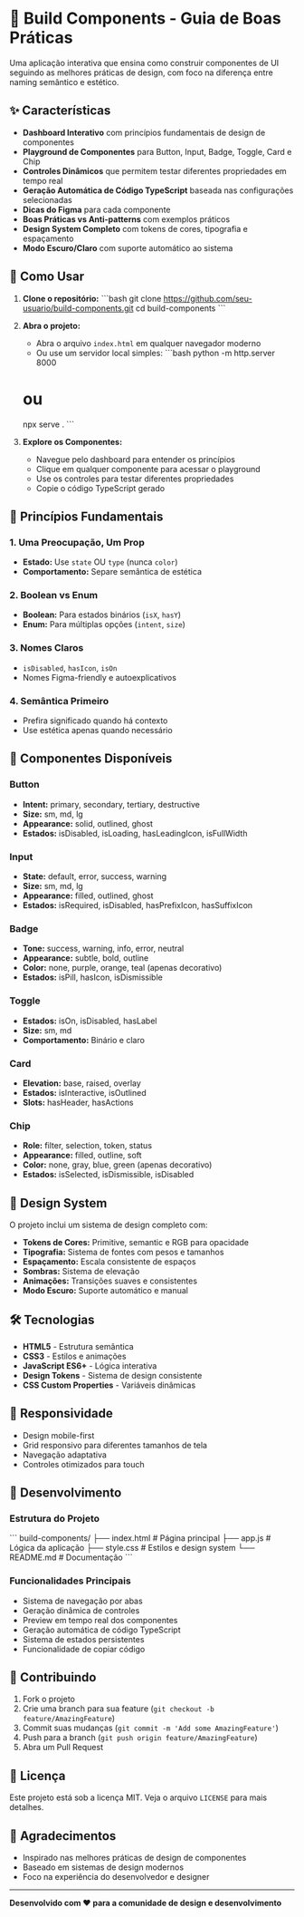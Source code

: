 # 🎨 Build Components - Guia de Boas Práticas

Uma aplicação interativa que ensina como construir componentes de UI seguindo as melhores práticas de design, com foco na diferença entre naming semântico e estético.

## ✨ Características

- **Dashboard Interativo** com princípios fundamentais de design de componentes
- **Playground de Componentes** para Button, Input, Badge, Toggle, Card e Chip
- **Controles Dinâmicos** que permitem testar diferentes propriedades em tempo real
- **Geração Automática de Código TypeScript** baseada nas configurações selecionadas
- **Dicas do Figma** para cada componente
- **Boas Práticas vs Anti-patterns** com exemplos práticos
- **Design System Completo** com tokens de cores, tipografia e espaçamento
- **Modo Escuro/Claro** com suporte automático ao sistema

## 🚀 Como Usar

1. **Clone o repositório:**
   \`\`\`bash
   git clone https://github.com/seu-usuario/build-components.git
   cd build-components
   \`\`\`

2. **Abra o projeto:**
   - Abra o arquivo `index.html` em qualquer navegador moderno
   - Ou use um servidor local simples:
   \`\`\`bash
   python -m http.server 8000
   # ou
   npx serve .
   \`\`\`

3. **Explore os Componentes:**
   - Navegue pelo dashboard para entender os princípios
   - Clique em qualquer componente para acessar o playground
   - Use os controles para testar diferentes propriedades
   - Copie o código TypeScript gerado

## 🎯 Princípios Fundamentais

### 1. Uma Preocupação, Um Prop
- **Estado:** Use `state` OU `type` (nunca `color`)
- **Comportamento:** Separe semântica de estética

### 2. Boolean vs Enum
- **Boolean:** Para estados binários (`isX`, `hasY`)
- **Enum:** Para múltiplas opções (`intent`, `size`)

### 3. Nomes Claros
- `isDisabled`, `hasIcon`, `isOn`
- Nomes Figma-friendly e autoexplicativos

### 4. Semântica Primeiro
- Prefira significado quando há contexto
- Use estética apenas quando necessário

## 🧩 Componentes Disponíveis

### Button
- **Intent:** primary, secondary, tertiary, destructive
- **Size:** sm, md, lg
- **Appearance:** solid, outlined, ghost
- **Estados:** isDisabled, isLoading, hasLeadingIcon, isFullWidth

### Input
- **State:** default, error, success, warning
- **Size:** sm, md, lg
- **Appearance:** filled, outlined, ghost
- **Estados:** isRequired, isDisabled, hasPrefixIcon, hasSuffixIcon

### Badge
- **Tone:** success, warning, info, error, neutral
- **Appearance:** subtle, bold, outline
- **Color:** none, purple, orange, teal (apenas decorativo)
- **Estados:** isPill, hasIcon, isDismissible

### Toggle
- **Estados:** isOn, isDisabled, hasLabel
- **Size:** sm, md
- **Comportamento:** Binário e claro

### Card
- **Elevation:** base, raised, overlay
- **Estados:** isInteractive, isOutlined
- **Slots:** hasHeader, hasActions

### Chip
- **Role:** filter, selection, token, status
- **Appearance:** filled, outline, soft
- **Color:** none, gray, blue, green (apenas decorativo)
- **Estados:** isSelected, isDismissible, isDisabled

## 🎨 Design System

O projeto inclui um sistema de design completo com:

- **Tokens de Cores:** Primitive, semantic e RGB para opacidade
- **Tipografia:** Sistema de fontes com pesos e tamanhos
- **Espaçamento:** Escala consistente de espaços
- **Sombras:** Sistema de elevação
- **Animações:** Transições suaves e consistentes
- **Modo Escuro:** Suporte automático e manual

## 🛠️ Tecnologias

- **HTML5** - Estrutura semântica
- **CSS3** - Estilos e animações
- **JavaScript ES6+** - Lógica interativa
- **Design Tokens** - Sistema de design consistente
- **CSS Custom Properties** - Variáveis dinâmicas

## 📱 Responsividade

- Design mobile-first
- Grid responsivo para diferentes tamanhos de tela
- Navegação adaptativa
- Controles otimizados para touch

## 🔧 Desenvolvimento

### Estrutura do Projeto
\`\`\`
build-components/
├── index.html          # Página principal
├── app.js             # Lógica da aplicação
├── style.css          # Estilos e design system
└── README.md          # Documentação
\`\`\`

### Funcionalidades Principais
- Sistema de navegação por abas
- Geração dinâmica de controles
- Preview em tempo real dos componentes
- Geração automática de código TypeScript
- Sistema de estados persistentes
- Funcionalidade de copiar código

## 🤝 Contribuindo

1. Fork o projeto
2. Crie uma branch para sua feature (`git checkout -b feature/AmazingFeature`)
3. Commit suas mudanças (`git commit -m 'Add some AmazingFeature'`)
4. Push para a branch (`git push origin feature/AmazingFeature`)
5. Abra um Pull Request

## 📄 Licença

Este projeto está sob a licença MIT. Veja o arquivo `LICENSE` para mais detalhes.

## 🙏 Agradecimentos

- Inspirado nas melhores práticas de design de componentes
- Baseado em sistemas de design modernos
- Foco na experiência do desenvolvedor e designer

---

**Desenvolvido com ❤️ para a comunidade de design e desenvolvimento**
